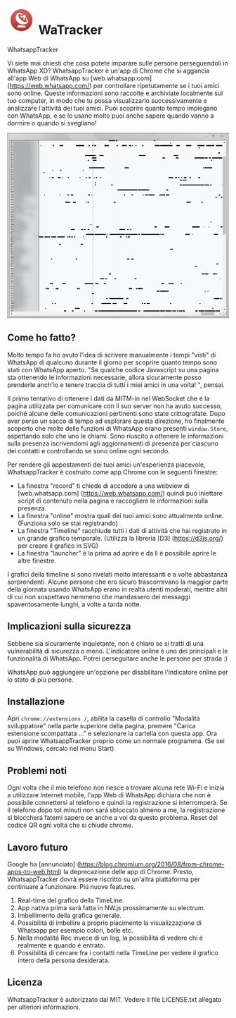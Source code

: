 # ![Icon](art/icon64.png) WaTracker
WhatsappTracker

Vi siete mai chiesti che cosa potete imparare sulle persone perseguendoli in WhatsApp XD?
WhatsappTracker è un'app di Chrome che si aggancia all'app Web di WhatsApp su [web.whatsapp.com] (https://web.whatsapp.com/)
per controllare ripetutamente se i tuoi amici sono online.
Queste informazioni sono raccolte e archiviate localmente sul tuo computer, in modo che tu possa visualizzarlo successivamente e analizzare l'attività dei tuoi amici.
Puoi scoprire quanto tempo impiegano con WhatsApp, e se lo usano molto puoi anche sapere quando vanno a dormire o quando si svegliano!

![Timeline screenshot](screenshots/timeline.png)
## Come ho fatto?

Molto tempo fa ho avuto l'idea di scrivere manualmente i tempi "visti" di WhatsApp di qualcuno durante il giorno per scoprire quanto tempo sono stati con WhatsApp aperto.
"Se qualche codice Javascript su una pagina sta ottenendo le informazioni necessarie, allora sicuramente posso prenderle anch'io e tenere traccia di tutti i miei amici in una volta! ", pensai.

Il primo tentativo di ottenere i dati da MITM-in nel WebSocket che é la pagina utilizzata per comunicare con il suo server non ha avuto successo, poiché alcune delle comunicazioni pertinenti sono state crittografate.
Dopo aver perso un sacco di tempo ad esplorare questa direzione, ho finalmente scoperto che molte delle funzioni di WhatsApp erano presenti `window.Store`, aspettando solo che uno le chiami.
Sono riuscito a ottenere le informazioni sulla presenza iscrivendomi agli aggiornamenti di presenza per ciascuno dei contatti
e controllando se sono online ogni secondo.

Per rendere gli appostamenti dei tuoi amici un'esperienza piacevole, WhatsappTracker è costruito come app Chrome con le seguenti finestre:
- La finestra "record" ti chiede di accedere a una webview di [web.whatsapp.com] (https://web.whatsapp.com/)
quindi può iniettare script di contenuto nella pagina e raccogliere le informazioni sulla presenza.
- La finestra "online" mostra quali dei tuoi amici sono attualmente online. (Funziona solo se stai registrando)
- La finestra "Timeline" racchiude tutti i dati di attività che hai registrato in un grande grafico temporale.
(Utilizza la libreria [D3] (https://d3js.org/) per creare il grafico in SVG)
- La finestra "launcher" è la prima ad aprire e da lì è possibile aprire le altre finestre.

I grafici della timeline si sono rivelati molto interessanti e a volte abbastanza sorprendenti.
Alcune persone che ero sicuro trascorrevano la maggior parte della giornata usando WhatsApp erano in realtà utenti moderati,
mentre altri di cui non sospettavo nemmeno che mandassero dei messaggi spaventosamente lunghi, a volte a tarda notte.

## Implicazioni sulla sicurezza

Sebbene sia sicuramente inquietante, non è chiaro se si tratti di una vulnerabilità di sicurezza o meno. L'indicatore online è uno dei principali e le funzionalità di WhatsApp. 
Potrei perseguitare anche le persone per strada :)

WhatsApp può aggiungere un'opzione per disabilitare l'indicatore online per lo stato di più persone.

## Installazione

Apri `chrome://extensions /`, abilita la casella di controllo "Modalità sviluppatore" nella parte superiore della pagina,
premere "Carica estensione scompattata ..." e selezionare la cartella con questa app.
Ora puoi aprire WhatsappTracker proprio come un normale programma.
(Se sei su Windows, cercalo nel menu Start)

## Problemi noti

Ogni volta che il mio telefono non riesce a trovare alcuna rete Wi-Fi e inizia a utilizzare Internet mobile,
l'app Web di WhatsApp dichiara che non è possibile connettersi al telefono e quindi la registrazione si interromperà.
Se il telefono dopo tot minuti non sará sbloccato almeno a me, la registrazione si bloccherá fatemi sapere se anche a voi da questo problema.
Reset del codice QR ogni volta che si chiude chrome.

## Lavoro futuro

Google ha [annunciato] (https://blog.chromium.org/2016/08/from-chrome-apps-to-web.html) la deprecazione delle app di Chrome.
Presto, WhatsappTracker dovrà essere riscritto su un'altra piattaforma per continuare a funzionare.
Piú nuove features.
1) Real-time del grafico della TimeLine.
2) App nativa prima sará fatta in NW.js prossimamente su electrum.
3) Imbellimento della grafica generale.
4) Possibilitá di imbellire a proprio piacimento la visualizzazione di Whatsapp per esempio colori, bolle etc.
5) Nella modalitá Rec invece di un log, la possibilitá di vedere chi é realmente e quando é entrato.
6) Possibilitá di cercare fra i contatti nella TimeLine per vedere il grafico intero della persona desiderata.

## Licenza

WhatsappTracker è autorizzato dal MIT.
Vedere il file LICENSE.txt allegato per ulteriori informazioni.
